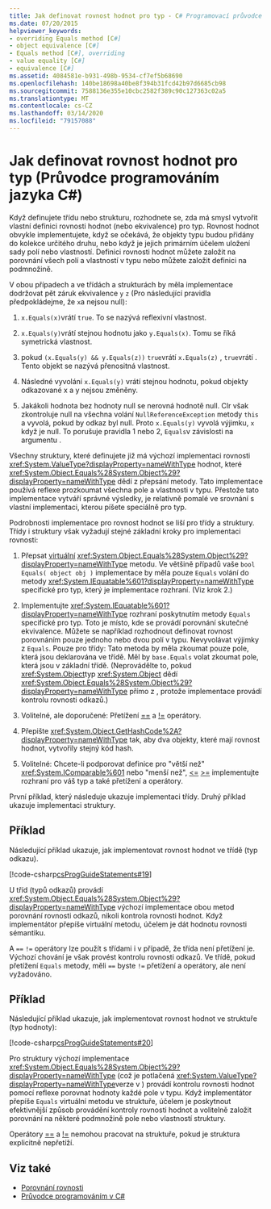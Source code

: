 ```yaml
---
title: Jak definovat rovnost hodnot pro typ - C# Programovací průvodce
ms.date: 07/20/2015
helpviewer_keywords:
- overriding Equals method [C#]
- object equivalence [C#]
- Equals method [C#], overriding
- value equality [C#]
- equivalence [C#]
ms.assetid: 4084581e-b931-498b-9534-cf7ef5b68690
ms.openlocfilehash: 140be18698a40be8f394b31fcd42b97d6685cb98
ms.sourcegitcommit: 7588136e355e10cbc2582f389c90c127363c02a5
ms.translationtype: MT
ms.contentlocale: cs-CZ
ms.lasthandoff: 03/14/2020
ms.locfileid: "79157088"
---
```

# <a name="how-to-define-value-equality-for-a-type-c-programming-guide"></a>Jak definovat rovnost hodnot pro typ (Průvodce programováním jazyka C#)

Když definujete třídu nebo strukturu, rozhodnete se, zda má smysl vytvořit vlastní definici rovnosti hodnot (nebo ekvivalence) pro typ. Rovnost hodnot obvykle implementujete, když se očekává, že objekty typu budou přidány do kolekce určitého druhu, nebo když je jejich primárním účelem uložení sady polí nebo vlastností. Definici rovnosti hodnot můžete založit na porovnání všech polí a vlastností v typu nebo můžete založit definici na podmnožině.

V obou případech a ve třídách a strukturách by měla implementace dodržovat pět záruk ekvivalence `y` `z` (Pro následující pravidla předpokládejme, že `x`a nejsou null):  
  
1. `x.Equals(x)`vrátí `true`. To se nazývá reflexivní vlastnost.  
  
2. `x.Equals(y)`vrátí stejnou hodnotu jako `y.Equals(x)`. Tomu se říká symetrická vlastnost.  
  
3. pokud `(x.Equals(y) && y.Equals(z))` `true`vrátí `x.Equals(z)` , `true`vrátí . Tento objekt se nazývá přenositná vlastnost.  
  
4. Následné vyvolání `x.Equals(y)` vrátí stejnou hodnotu, pokud objekty odkazované x a y nejsou změněny.  
  
5. Jakákoli hodnota bez hodnoty null se nerovná hodnotě null. Clr však zkontroluje null na všechna volání `NullReferenceException` metody `this` a vyvolá, pokud by odkaz byl null. Proto `x.Equals(y)` vyvolá výjimku, `x` když je null. To porušuje pravidla 1 nebo 2, `Equals`v závislosti na argumentu .

 Všechny struktury, které definujete již má výchozí implementaci rovnosti <xref:System.ValueType?displayProperty=nameWithType> hodnot, které <xref:System.Object.Equals%28System.Object%29?displayProperty=nameWithType> dědí z přepsání metody. Tato implementace používá reflexe prozkoumat všechna pole a vlastnosti v typu. Přestože tato implementace vytváří správné výsledky, je relativně pomalé ve srovnání s vlastní implementaci, kterou píšete speciálně pro typ.  
  
 Podrobnosti implementace pro rovnost hodnot se liší pro třídy a struktury. Třídy i struktury však vyžadují stejné základní kroky pro implementaci rovnosti:  
  
1. Přepsat [virtuální](../../language-reference/keywords/virtual.md) <xref:System.Object.Equals%28System.Object%29?displayProperty=nameWithType> metodu. Ve většině případů vaše `bool Equals( object obj )` implementace by měla pouze `Equals` volání do metody <xref:System.IEquatable%601?displayProperty=nameWithType> specifické pro typ, který je implementace rozhraní. (Viz krok 2.)  
  
2. Implementujte <xref:System.IEquatable%601?displayProperty=nameWithType> rozhraní poskytnutím metody `Equals` specifické pro typ. Toto je místo, kde se provádí porovnání skutečné ekvivalence. Můžete se například rozhodnout definovat rovnost porovnáním pouze jednoho nebo dvou polí v typu. Nevyvolávat výjimky z `Equals`. Pouze pro třídy: Tato metoda by měla zkoumat pouze pole, která jsou deklarována ve třídě. Měl by `base.Equals` volat zkoumat pole, která jsou v základní třídě. (Neprovádělte to, pokud <xref:System.Object>typ <xref:System.Object> dědí <xref:System.Object.Equals%28System.Object%29?displayProperty=nameWithType> přímo z , protože implementace provádí kontrolu rovnosti odkazů.)  
  
3. Volitelné, ale doporučené: Přetížení [==](../../language-reference/operators/equality-operators.md#equality-operator-) a [!=](../../language-reference/operators/equality-operators.md#inequality-operator-) operátory.  
  
4. Přepište <xref:System.Object.GetHashCode%2A?displayProperty=nameWithType> tak, aby dva objekty, které mají rovnost hodnot, vytvořily stejný kód hash.  
  
5. Volitelné: Chcete-li podporovat definice pro "větší než" <xref:System.IComparable%601> nebo "menší než", [<=](../../language-reference/operators/comparison-operators.md#less-than-or-equal-operator-) [>=](../../language-reference/operators/comparison-operators.md#greater-than-or-equal-operator-) implementujte rozhraní pro váš typ a také přetížení a operátory.  
  
 První příklad, který následuje ukazuje implementaci třídy. Druhý příklad ukazuje implementaci struktury.  

## <a name="example"></a>Příklad

 Následující příklad ukazuje, jak implementovat rovnost hodnot ve třídě (typ odkazu).  
  
 [!code-csharp[csProgGuideStatements#19](~/samples/snippets/csharp/VS_Snippets_VBCSharp/csProgGuideStatements/CS/Statements.cs#19)]  
  
 U tříd (typů odkazů) provádí <xref:System.Object.Equals%28System.Object%29?displayProperty=nameWithType> výchozí implementace obou metod porovnání rovnosti odkazů, nikoli kontrola rovnosti hodnot. Když implementátor přepíše virtuální metodu, účelem je dát hodnotu rovnosti sémantiku.  
  
 A `==` `!=` operátory lze použít s třídami i v případě, že třída není přetížení je. Výchozí chování je však provést kontrolu rovnosti odkazů. Ve třídě, pokud přetížení `Equals` metody, měli `==` byste `!=` přetížení a operátory, ale není vyžadováno.  

## <a name="example"></a>Příklad

 Následující příklad ukazuje, jak implementovat rovnost hodnot ve struktuře (typ hodnoty):  
  
 [!code-csharp[csProgGuideStatements#20](~/samples/snippets/csharp/VS_Snippets_VBCSharp/csProgGuideStatements/CS/Statements.cs#20)]  
  
 Pro struktury výchozí implementace <xref:System.Object.Equals%28System.Object%29?displayProperty=nameWithType> (což je potlačená <xref:System.ValueType?displayProperty=nameWithType>verze v ) provádí kontrolu rovnosti hodnot pomocí reflexe porovnat hodnoty každé pole v typu. Když implementátor přepíše `Equals` virtuální metodu ve struktuře, účelem je poskytnout efektivnější způsob provádění kontroly rovnosti hodnot a volitelně založit porovnání na některé podmnožině pole nebo vlastností struktury.  
  
 Operátory [==](../../language-reference/operators/equality-operators.md#equality-operator-) a [!=](../../language-reference/operators/equality-operators.md#inequality-operator-) nemohou pracovat na struktuře, pokud je struktura explicitně nepřetíží.  
  
## <a name="see-also"></a>Viz také

- [Porovnání rovnosti](equality-comparisons.md)
- [Průvodce programováním v C#](../index.md)
